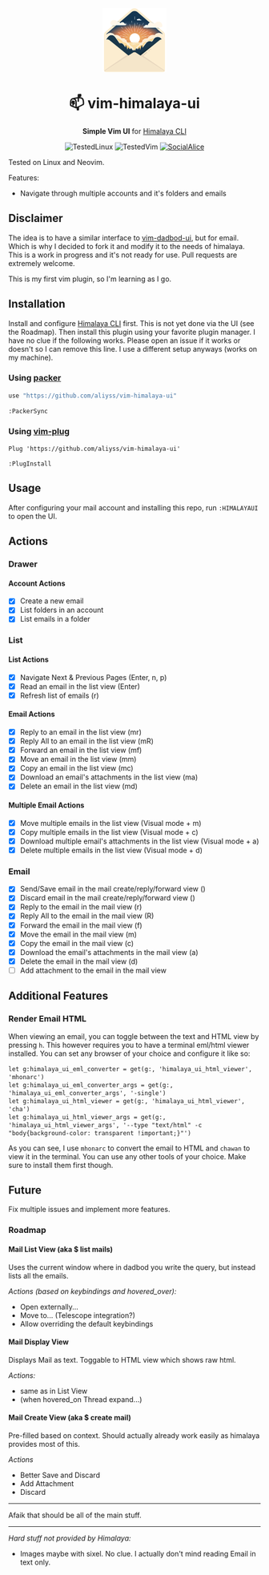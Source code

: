 <div align="center">
    <img src="./logo.svg" alt="Logo" width="128" height="128" />
    <h1>📫 vim-himalaya-ui</h1>
    <p>
        <strong>Simple Vim UI</strong> for <a href="https://github.com/pimalaya/himalaya">Himalaya CLI</a>
    </p>
    <p>
        <img alt="TestedLinux" src="https://img.shields.io/badge/NixOS_25.11-blue?style=flat&logo=nixos&logoColor=white&label=linux&labelColor=gray&color=blue" />
        <img alt="TestedVim" src="https://img.shields.io/badge/NVIM_v0.11-green?style=flat&logo=vim&logoColor=white&label=vim&labelColor=gray&color=%23226b07" />
        <a href="http://discord.gg/zAypMTH">
            <img alt="SocialAlice" src="https://img.shields.io/badge/wonderland-green?style=flat&logo=discord&logoColor=white&label=support&labelColor=gray&color=%235765f2&link=http%3A%2F%2Fdiscord.gg%2FzAypMTH">
        </a>
    </p>
</div>


Tested on Linux and Neovim.

Features:
* Navigate through multiple accounts and it's folders and emails

## Disclaimer
The idea is to have a similar interface to [vim-dadbod-ui](https://github.com/kristijanhusak/vim-dadbod-ui), but for email.
Which is why I decided to fork it and modify it to the needs of himalaya.
This is a work in progress and it's not ready for use. Pull requests are extremely welcome.

This is my first vim plugin, so I'm learning as I go.

## Installation

Install and configure [Himalaya CLI](https://github.com/pimalaya/himalaya) first. This is not yet done via the UI (see the Roadmap). Then install this plugin using your favorite plugin manager. I have no clue if the following works. Please open an issue if it works or doesn't so I can remove this line. I use a different setup anyways (works on my machine).


### Using [packer](https://github.com/wbthomason/packer.nvim)

```lua
use "https://github.com/aliyss/vim-himalaya-ui"
```

```vim
:PackerSync
```

### Using [vim-plug](https://github.com/junegunn/vim-plug)

```vim
Plug 'https://github.com/aliyss/vim-himalaya-ui'
```

```vim
:PlugInstall
```


## Usage
After configuring your mail account and installing this repo, run `:HIMALAYAUI` to open the UI.

## Actions

### Drawer

#### Account Actions
- [x] Create a new email
- [x] List folders in an account
- [x] List emails in a folder

### List

#### List Actions
- [x] Navigate Next & Previous Pages (Enter, n, p)
- [x] Read an email in the list view (Enter)
- [x] Refresh list of emails (r)

#### Email Actions
- [x] Reply to an email in the list view (mr)
- [x] Reply All to an email in the list view (mR)
- [x] Forward an email in the list view (mf)
- [x] Move an email in the list view (mm)
- [x] Copy an email in the list view (mc)
- [x] Download an email's attachments in the list view (ma)
- [x] Delete an email in the list view (md)

#### Multiple Email Actions
- [x] Move multiple emails in the list view (Visual mode + m)
- [x] Copy multiple emails in the list view (Visual mode + c)
- [x] Download multiple email's attachments in the list view (Visual mode + a)
- [x] Delete multiple emails in the list view (Visual mode + d)

### Email
- [x] Send/Save email in the mail create/reply/forward view (<BufWrite>) 
- [x] Discard email in the mail create/reply/forward view (<BufDelete>) 
- [x] Reply to the email in the mail view (r)
- [x] Reply All to the email in the mail view (R)
- [x] Forward the email in the mail view (f)
- [x] Move the email in the mail view (m)
- [x] Copy the email in the mail view (c)
- [x] Download the email's attachments in the mail view (a)
- [x] Delete the email in the mail view (d)
- [ ] Add attachment to the email in the mail view

## Additional Features

### Render Email HTML
When viewing an email, you can toggle between the text and HTML view by pressing `h`. This however requires you to have a terminal eml/html viewer installed.
You can set any browser of your choice and configure it like so:
```vim
let g:himalaya_ui_eml_converter = get(g:, 'himalaya_ui_html_viewer', 'mhonarc')
let g:himalaya_ui_eml_converter_args = get(g:, 'himalaya_ui_eml_converter_args', '-single')
let g:himalaya_ui_html_viewer = get(g:, 'himalaya_ui_html_viewer', 'cha')
let g:himalaya_ui_html_viewer_args = get(g:, 'himalaya_ui_html_viewer_args', '--type "text/html" -c "body{background-color: transparent !important;}"')
```

As you can see, I use `mhonarc` to convert the email to HTML and `chawan` to view it in the terminal. You can use any other tools of your choice.
Make sure to install them first though.

## Future

Fix multiple issues and implement more features.

### Roadmap

#### Mail List View (aka $ list mails)
Uses the current window where in dadbod you write the query, but instead lists all the emails.

_Actions (based on keybindings and hovered_over):_
- Open externally...
- Move to... (Telescope integration?)
- Allow overriding the default keybindings

#### Mail Display View
Displays Mail as text. Toggable to HTML view which shows raw html.

_Actions:_
- same as in List View
- (when hovered_on Thread expand...)

#### Mail Create View (aka $ create mail)
Pre-filled based on context. Should actually already work easily as himalaya provides most of this.

_Actions_
- Better Save and Discard
- Add Attachment
- Discard

--- 

Afaik that should be all of the main stuff.

---

_Hard stuff not provided by Himalaya:_
- Images maybe with sixel. No clue. I actually don't mind reading Email in text only.

